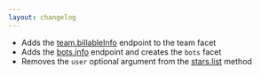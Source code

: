 ```yaml
---
layout: changelog
---
```

  * Adds the [team.billableInfo](https://api.slack.com/methods/team.billableInfo) endpoint to the team facet
  * Adds the [bots.info](https://api.slack.com/methods/bots.info) endpoint and creates the `bots` facet
  * Removes the `user` optional argument from the [stars.list](https://api.slack.com/methods/stars.list) method
